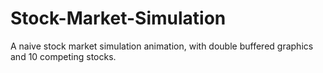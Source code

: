 Stock-Market-Simulation
=======================

A naive stock market simulation animation, with double buffered graphics and 10 competing stocks.
